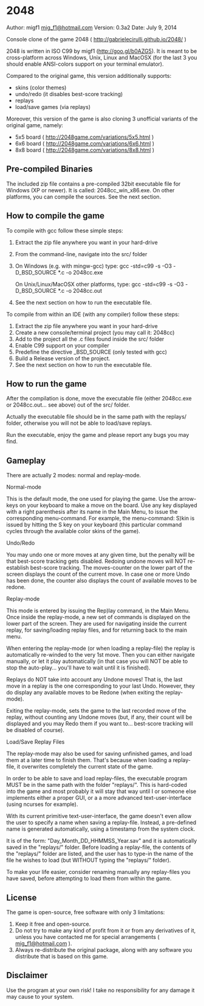 2048
====

Author:       migf1 <mig_f1@hotmail.com>
Version:      0.3a2
Date:         July 9, 2014

Console clone of the game 2048 ( http://gabrielecirulli.github.io/2048/ )

2048 is written in ISO C99 by migf1 (http://goo.gl/b0AZG5). It is meant
to be cross-platform across Windows, Unix, Linux and MacOSX (for the last 3
you should enable ANSI-colors support on your terminal emulator).

Compared to the original game, this version additionally supports:
- skins (color themes)
- undo/redo (it disables best-score tracking)
- replays
- load/save games (via replays)

Moreover, this version of the game is also cloning 3 unofficial variants
of the original game, namely:

- 5x5 board ( http://2048game.com/variations/5x5.html )
- 6x6 board ( http://2048game.com/variations/6x6.html )
- 8x8 board ( http://2048game.com/variations/8x8.html )

Pre-compiled Binaries
---------------------

The included zip file contains a pre-compiled 32bit executable file
for Windows (XP or newer). It is called: 2048cc_win_x86.exe.
On other platforms, you can compile the sources. See the next section.

How to compile the game
------------------------

To compile with gcc follow these simple steps:

1. Extract the zip file anywhere you want in your hard-drive
2. From the command-line, navigate into the src/ folder
3. On Windows (e.g. with mingw-gcc) type:
   gcc -std=c99 -s -O3 -D_BSD_SOURCE *.c -o 2048cc.exe

   On Unix/Linux/MacOSX other platforms, type:
   gcc -std=c99 -s -O3 -D_BSD_SOURCE *.c -o 2048cc.out

4. See the next section on how to run the executable file.

To compile from within an IDE (with any compiler) follow these steps:

1. Extract the zip file anywhere you want in your hard-drive
2. Create a new console/terminal project (you may call it: 2048cc)
3. Add to the project all the .c files found inside the src/ folder
4. Enable C99 support on your compiler
5. Predefine the directive _BSD_SOURCE (only tested with gcc)
6. Build a Release version of the project.
7. See the next section on how to run the executable file.

How to run the game
-------------------

After the compilation is done, move the executable file (either 2048cc.exe
or 2048cc.out... see above) out of the src/ folder.

Actually the executable file should be in the same path with the replays/
folder, otherwise you will not be able to load/save replays.

Run the executable, enjoy the game and please report any bugs you may find.

Gameplay
--------

There are actually 2 modes: normal and replay-mode.

Normal-mode

This is the default mode, the one used for playing the game. Use the arrow-keys
on your keyboard to make a move on the board. Use any key displayed with a
right parenthesis after its name in the Main Menu, to issue the corresponding
menu-command. For example, the menu-command: S)kin is issued by hitting the S
key on your keyboard (this particular command cycles through the available color
skins of the game).

Undo/Redo

You may undo one or more moves at any given time, but the penalty will be that
best-score tracking gets disabled. Redoing undone moves will NOT re-establish
best-score tracking. The moves-counter on the lower part of the screen displays
the count of the current move. In case one or more Undo has been done, the
counter also displays the count of available moves to be redone.

Replay-mode

This mode is entered by issuing the Rep)lay command, in the Main Menu. Once
inside the replay-mode, a new set of commands is displayed on the lower part
of the screen. They are used for navigating inside the current replay, for
saving/loading replay files, and for returning back to the main menu.

When entering the replay-mode (or when loading a replay-file) the replay is
automatically re-winded to the very 1st move. Then you can either navigate
manually, or let it play automatically (in that case you will NOT be able to
stop the auto-play... you'll have to wait until it is finished).

Replays do NOT take into account any Undone moves! That is, the last move in
a replay is the one corresponding to your last Undo. However, they do display
any available moves to be Redone (when exiting the replay-mode).

Exiting the replay-mode, sets the game to the last recorded move of the replay,
without counting any Undone moves (but, if any, their count will be displayed
and you may Redo them if you want to... best-score tracking will be disabled of
course).

Load/Save Replay Files

The replay-mode may also be used for saving unfinished games, and load them at
a later time to finish them. That's because when loading a replay-file, it
overwrites completely the current state of the game.

In order to be able to save and load replay-files, the executable program MUST
be in the same path with the folder "replays/". This is hard-coded into the game
and most probably it will stay that way until I or someone else implements
either a proper GUI, or a a more advanced text-user-interface (using ncurses for
example).

With its current primitive text-user-interface, the game doesn't even allow the
user to specify a name when saving a replay-file. Instead, a pre-defined name
is generated automatically, using a timestamp from the system clock.

It is of the form: "Day_Month_DD_HHMMSS_Year.sav" and it is automatically saved
in the "replays/" folder. Before loading a replay-file, the contents of the
"replays/" folder are listed, and the user has to type-in the name of the file
he wishes to load (but WITHOUT typing the "replays/" folder).

To make your life easier, consider renaming manually any replay-files you have
saved, before attempting to load them from within the game.

License
-------

The game is open-source, free software with only 3 limitations:

1. Keep it free and open-source.
2. Do not try to make any kind of profit from it or from any
    derivatives of it, unless you have contacted me for special
    arrangements ( mig_f1@hotmail.com ).
3. Always re-distribute the original package, along with any
    software you distribute that is based on this game.

Disclaimer
----------

Use the program at your own risk! I take no responsibility for
any damage it may cause to your system.
